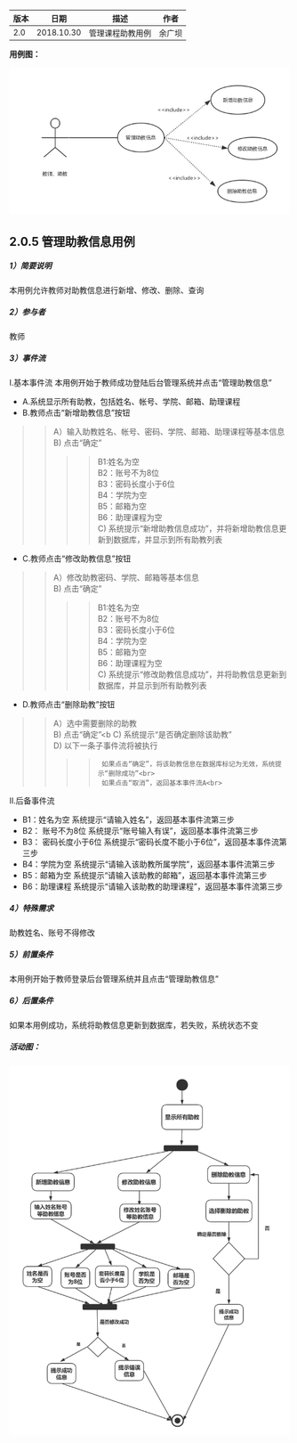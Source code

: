 | 版本  | 日期       | 描述            | 作者   |
| ----- | ---------- | --------------- | ------ |
| 2.0 | 2018.10.30 | 管理课程助教用例 | 余广坝 |

**用例图：**

![管理课程助教用例图](img_use_case/admin_assistant.png)


## 2.0.5 管理助教信息用例
##### 1）简要说明
本用例允许教师对助教信息进行新增、修改、删除、查询

##### 2）参与者
教师

##### 3）事件流
I.基本事件流
本用例开始于教师成功登陆后台管理系统并点击“管理助教信息”
- A.系统显示所有助教，包括姓名、帐号、学院、邮箱、助理课程
- B.教师点击“新增助教信息”按钮
>> A）输入助教姓名、帐号、密码、学院、邮箱、助理课程等基本信息<br>
>> B) 点击“确定”<br>
>>>> B1:姓名为空<br>
>>>> B2：账号不为8位<br>
>>>> B3：密码长度小于6位<br>
>>>> B4：学院为空<br>
>>>> B5：邮箱为空<br>
>>>> B6：助理课程为空<br>
>>C) 系统提示“新增助教信息成功”，并将新增助教信息更新到数据库，并显示到所有助教列表
- C.教师点击“修改助教信息”按钮
>> A）修改助教密码、学院、邮箱等基本信息<br>
>> B) 点击“确定”<br>
>>>> B1:姓名为空<br>
>>>> B2：账号不为8位<br>
>>>> B3：密码长度小于6位<br>
>>>> B4：学院为空<br>
>>>> B5：邮箱为空<br>
>>>> B6：助理课程为空<br>
>> C) 系统提示“修改助教信息成功”，并将助教信息更新到数据库，并显示到所有助教列表
- D.教师点击“删除助教”按钮
>> A）选中需要删除的助教<br>
>> B) 点击“确定”<b
>> C) 系统提示“是否确定删除该助教”<br>
>> D) 以下一条子事件流将被执行<br>
>>>>      如果点击“确定”，将该助教信息在数据库标记为无效，系统提示“删除成功”<br>
>>>>      如果点击“取消”，返回基本事件流A<br>


II.后备事件流<br>
- B1：姓名为空
系统提示“请输入姓名”，返回基本事件流第三步<br>
- B2： 账号不为8位
系统提示“账号输入有误”，返回基本事件流第三步<br>
- B3： 密码长度小于6位
系统提示“密码长度不能小于6位”，返回基本事件流第三步<br>
- B4：学院为空
系统提示“请输入该助教所属学院”，返回基本事件流第三步<br>
- B5：邮箱为空
系统提示“请输入该助教的邮箱”，返回基本事件流第三步<br>
- B6：助理课程
系统提示“请输入该助教的助理课程”，返回基本事件流第三步<br>

##### 4）特殊需求
助教姓名、账号不得修改

##### 5）前置条件
本用例开始于教师登录后台管理系统并且点击“管理助教信息”

##### 6）后置条件
如果本用例成功，系统将助教信息更新到数据库，若失败，系统状态不变



##### 活动图：

![管理课程助教流程图](img_activity/admin_assistant1.png)

